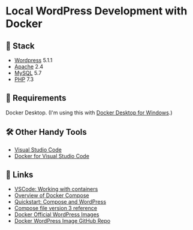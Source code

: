 # Local WordPress Development with Docker

## 🥞 Stack

- [Wordpress](https://wordpress.org) 5.1.1
- [Apache](https://wordpress.org) 2.4
- [MySQL](https://mysql.com/) 5.7
- [PHP](https://php.net) 7.3


## 📝 Requirements

Docker Desktop.  (I'm using this with [Docker Desktop for Windows](https://docs.docker.com/docker-for-windows/install/).)


## 🛠️ Other Handy Tools

- [Visual Studio Code](https://code.visualstudio.com/Download) 
- [Docker for Visual Studio Code](https://marketplace.visualstudio.com/items?itemName=ms-azuretools.vscode-docker) 

## 🔗 Links

- [VSCode: Working with containers](https://code.visualstudio.com/docs/containers/overview)
- [Overview of Docker Compose](https://docs.docker.com/compose/)
- [Quickstart: Compose and WordPress](https://docs.docker.com/compose/wordpress/)
- [Compose file version 3 reference](https://docs.docker.com/compose/compose-file/)
- [Docker Official WordPress Images](https://hub.docker.com/_/wordpress/)
- [Docker WordPress Image GitHub Repo](https://github.com/docker-library/wordpress)


